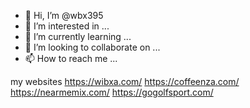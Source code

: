 - 👋 Hi, I’m @wbx395
- 👀 I’m interested in ...
- 🌱 I’m currently learning ...
- 💞️ I’m looking to collaborate on ...
- 📫 How to reach me ...

<!---
wbx395/wbx395 is a ✨ special ✨ repository because its `README.md` (this file) appears on your GitHub profile.
You can click the Preview link to take a look at your changes.
--->
my websites
https://wibxa.com/
https://coffeenza.com/
https://nearmemix.com/
https://gogolfsport.com/
